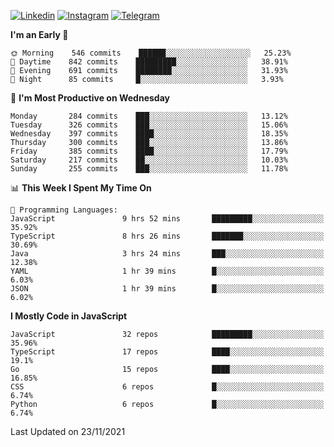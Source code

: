 [![Linkedin](https://img.shields.io/badge/-Archie-blue?style=flat-square&labelColor=gray&logo=Linkedin&logoColor=white&link=https://www.linkedin.com/in/archisdi)](https://www.linkedin.com/in/archisdi)
[![Instagram](https://img.shields.io/badge/-@archisdi-orange?style=flat-square&labelColor=gray&logo=Instagram&logoColor=white&link=https://www.instagram.com/archisdi)](https://www.instagram.com/archisdi)
[![Telegram](https://img.shields.io/badge/-aai-informational?style=flat-square&labelColor=gray&logo=telegram&logoColor=white&link=https://t.me/archisdi)](https://t.me/archisdi)

<!--START_SECTION:waka-->
**I'm an Early 🐤** 

```text
🌞 Morning    546 commits    ██████░░░░░░░░░░░░░░░░░░░   25.23% 
🌆 Daytime    842 commits    █████████░░░░░░░░░░░░░░░░   38.91% 
🌃 Evening    691 commits    ████████░░░░░░░░░░░░░░░░░   31.93% 
🌙 Night      85 commits     █░░░░░░░░░░░░░░░░░░░░░░░░   3.93%

```
📅 **I'm Most Productive on Wednesday** 

```text
Monday       284 commits    ███░░░░░░░░░░░░░░░░░░░░░░   13.12% 
Tuesday      326 commits    ███░░░░░░░░░░░░░░░░░░░░░░   15.06% 
Wednesday    397 commits    ████░░░░░░░░░░░░░░░░░░░░░   18.35% 
Thursday     300 commits    ███░░░░░░░░░░░░░░░░░░░░░░   13.86% 
Friday       385 commits    ████░░░░░░░░░░░░░░░░░░░░░   17.79% 
Saturday     217 commits    ██░░░░░░░░░░░░░░░░░░░░░░░   10.03% 
Sunday       255 commits    ███░░░░░░░░░░░░░░░░░░░░░░   11.78%

```


📊 **This Week I Spent My Time On** 

```text
💬 Programming Languages: 
JavaScript               9 hrs 52 mins       █████████░░░░░░░░░░░░░░░░   35.92% 
TypeScript               8 hrs 26 mins       ███████░░░░░░░░░░░░░░░░░░   30.69% 
Java                     3 hrs 24 mins       ███░░░░░░░░░░░░░░░░░░░░░░   12.38% 
YAML                     1 hr 39 mins        █░░░░░░░░░░░░░░░░░░░░░░░░   6.03% 
JSON                     1 hr 39 mins        █░░░░░░░░░░░░░░░░░░░░░░░░   6.02%

```

**I Mostly Code in JavaScript** 

```text
JavaScript               32 repos            █████████░░░░░░░░░░░░░░░░   35.96% 
TypeScript               17 repos            ████░░░░░░░░░░░░░░░░░░░░░   19.1% 
Go                       15 repos            ████░░░░░░░░░░░░░░░░░░░░░   16.85% 
CSS                      6 repos             █░░░░░░░░░░░░░░░░░░░░░░░░   6.74% 
Python                   6 repos             █░░░░░░░░░░░░░░░░░░░░░░░░   6.74%

```



 Last Updated on 23/11/2021
<!--END_SECTION:waka-->